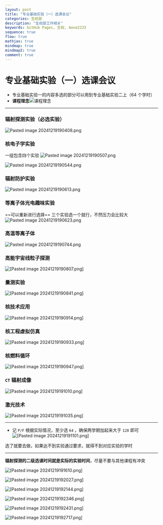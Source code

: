 ```yaml
---
layout: post
title: "专业基础实验（一）选课会议"
categories: 生权部
description: "生权部工作相关"
keywords: GitHub Pages, 生权, Aone2233
sequence: true
flow: true
mathjax: true
mindmap: true
mindmap2: true
comment: true
---
```


# 专业基础实验（一）选课会议

- 专业基础实验一的内容多选的部分可以用到专业基础实验二上（64 个学时）
- **课程理念**![课程理念](/images/posts/专业基础实验（一）.png)

---

### 辐射探测实验（必选实验）
![Pasted image 20241219190408.png](/images/posts/Pasted%20image%2020241219190408.png)

### 核电子学实验
一组包含四个实验
![Pasted image 20241219190507.png](/images/posts/Pasted%20image%2020241219190507.png)


![Pasted image 20241219190544.png](/images/posts/Pasted%20image%2020241219190544.png)

### 辐射防护实验
![Pasted image 20241219190613.png](/images/posts/Pasted%20image%2020241219190613.png)

### 等离子体光电趣味实验
==可以重新进行选择==
三个实验选一个就行，不然压力会比较大
![Pasted image 20241219190623.png](/images/posts/Pasted%20image%2020241219190623.png)

### 高温等离子体

![Pasted image 20241219190744.png](/images/posts/Pasted%20image%2020241219190744.png)

### 高能宇宙线粒子探测

![[Pasted image 20241219190807.png]](/images/posts/Pasted%20image%2020241219190807.png)

### 量测实验

![[Pasted image 20241219190841.png]](/images/posts/Pasted%20image%2020241219190841.png)

### 核技术应用

![[Pasted image 20241219190914.png]](/images/posts/Pasted%20image%2020241219190914.png)

### 核工程虚拟仿真

![[Pasted image 20241219190933.png]](/images/posts/Pasted%20image%2020241219190933.png)

### 核燃料循环

![[Pasted image 20241219190947.png]](/images/posts/Pasted%20image%2020241219190947.png)

### `CT` 辐射成像

![[Pasted image 20241219191010.png]](/images/posts/Pasted%20image%2020241219191010.png)

### 激光技术

![[Pasted image 20241219191035.png]](/images/posts/Pasted%20image%2020241219191035.png)

---

- 记 `P/F` 根据实际情况，至少选 `64` ，确保两学期加起来大于 `128` 即可
![[Pasted image 20241219191101.png]](/images/posts/Pasted%20image%2020241219191101.png)

选了就要去做，如果达不到实验通过要求，就得不到对应实验的学时

---
**辐射探测的二级选课时间就是实际的实验时间**，尽量不要与其他课程有冲突

![[Pasted image 20241219191610.png]](/images/posts/Pasted%20image%2020241219191610.png)

![[Pasted image 20241219192027.png]](/images/posts/Pasted%20image%2020241219192027.png)

![[Pasted image 20241219192144.png]](/images/posts/Pasted%20image%2020241219192144.png)

![[Pasted image 20241219192346.png]](/images/posts/Pasted%20image%2020241219192346.png)

![[Pasted image 20241219192431.png]](/images/posts/Pasted%20image%2020241219192431.png)

![[Pasted image 20241219192717.png]](/images/posts/Pasted%20image%2020241219192717.png)


